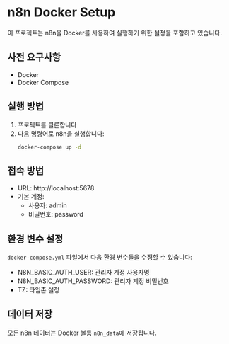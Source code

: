# n8n Docker Setup

이 프로젝트는 n8n을 Docker를 사용하여 실행하기 위한 설정을 포함하고 있습니다.

## 사전 요구사항

- Docker
- Docker Compose

## 실행 방법

1. 프로젝트를 클론합니다
2. 다음 명령어로 n8n을 실행합니다:
   ```bash
   docker-compose up -d
   ```

## 접속 방법

- URL: http://localhost:5678
- 기본 계정:
  - 사용자: admin
  - 비밀번호: password

## 환경 변수 설정

`docker-compose.yml` 파일에서 다음 환경 변수들을 수정할 수 있습니다:

- N8N_BASIC_AUTH_USER: 관리자 계정 사용자명
- N8N_BASIC_AUTH_PASSWORD: 관리자 계정 비밀번호
- TZ: 타임존 설정

## 데이터 저장

모든 n8n 데이터는 Docker 볼륨 `n8n_data`에 저장됩니다. 